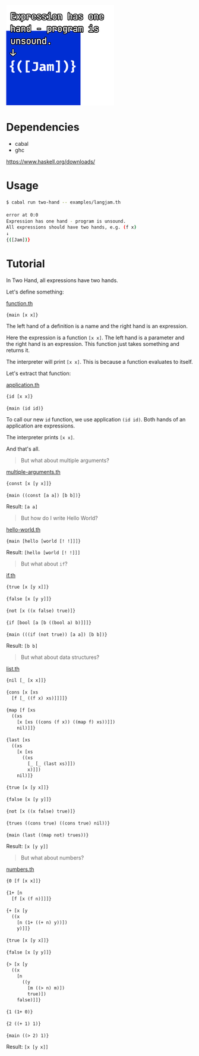 ![Two Hand logo](two-hand.png)

# Dependencies

- cabal
- ghc

https://www.haskell.org/downloads/

# Usage

```sh
$ cabal run two-hand -- examples/langjam.th

error at 0:0
Expression has one hand - program is unsound.
All expressions should have two hands, e.g. (f x)
↓
{([Jam])}
```

# Tutorial

In Two Hand, all expressions have two hands.

Let's define something:

[function.th](examples/function.th)
```
{main [x x]}
```

The left hand of a definition is a name and the right hand is an
expression.

Here the expression is a function `[x x]`. The left hand is a
parameter and the right hand is an expression. This function just
takes something and returns it.

The interpreter will print `[x x]`. This is because a function
evaluates to itself.

Let's extract that function:

[application.th](examples/application.th)
```
{id [x x]}

{main (id id)}
```

To call our new `id` function, we use application `(id id)`. Both
hands of an application are expressions.

The interpreter prints `[x x]`.

And that's all.

> But what about multiple arguments?

[multiple-arguments.th](examples/multiple-arguments.th)
```
{const [x [y x]]}

{main ((const [a a]) [b b])}
```

Result: `[a a]`

> But how do I write Hello World?

[hello-world.th](examples/hello-world.th)
```
{main [hello [world [! !]]]}
```

Result: `[hello [world [! !]]]`

> But what about `if`?

[if.th](examples/if.th)
```
{true [x [y x]]}

{false [x [y y]]}

{not [x ((x false) true)]}

{if [bool [a [b ((bool a) b)]]]}

{main (((if (not true)) [a a]) [b b])}
```

Result: `[b b]`

> But what about data structures?

[list.th](examples/list.th)
```
{nil [_ [x x]]}

{cons [x [xs
  [f [_ ((f x) xs)]]]]}

{map [f [xs
  ((xs
    [x [xs ((cons (f x)) ((map f) xs))]])
    nil)]]}

{last [xs
  ((xs
    [x [xs
      ((xs
        [_ [_ (last xs)]])
        x)]])
    nil)]}

{true [x [y x]]}

{false [x [y y]]}

{not [x ((x false) true)]}

{trues ((cons true) ((cons true) nil))}

{main (last ((map not) trues))}
```

Result: `[x [y y]]`

> But what about numbers?

[numbers.th](examples/numbers.th)
```
{0 [f [x x]]}

{1+ [n
  [f [x (f n)]]]}

{+ [x [y
  ((x
    [n (1+ ((+ n) y))])
    y)]]}

{true [x [y x]]}

{false [x [y y]]}

{> [x [y
  ((x
    [n
      ((y
        [m ((> n) m)])
        true)])
    false)]]}

{1 (1+ 0)}

{2 ((+ 1) 1)}

{main ((> 2) 1)}
```

Result: `[x [y x]]`
